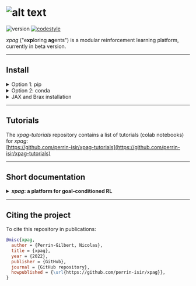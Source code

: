 # ![alt text](logo.png "logo")

![version](https://img.shields.io/badge/version-0.1.0-blue)
[![codestyle](https://img.shields.io/badge/code%20style-black-000000.svg)](https://github.com/psf/black)

*xpag* ("e**xp**loring **ag**ents") is a modular reinforcement learning platform, currently in beta version.

-----
## Install

<details><summary>Option 1: pip</summary>
<p>

    pip install git+https://github.com/perrin-isir/xpag

</p>
</details>

<details><summary>Option 2: conda</summary>
<p>

    git clone https://github.com/perrin-isir/xpag.git
    cd xpag

Choose a conda environmnent name, for instance `xpagenv`.  
The following command creates the `xpagenv` environment with the requirements listed in [environment.yaml](environment.yaml):

    conda env create --name xpagenv --file environment.yaml

If you prefer to update an existing environment (`existing_env`):

    conda env update --name existing_env --file environment.yml

To activate the `xpagenv` environment:

    conda activate xpagenv

Finally, to install the *xpag* library in the activated virtual environment:

    pip install -e .

</p>
</details>


<details><summary>JAX and Brax installation</summary>
<p>

The *xpag* agents are written in JAX,
and some functionalities specific to Brax environments require it to be 
installed.

*The modules JAX and Brax are not automatically installed as dependencies of xpag.*

- To install JAX, follow these guidelines:  

    [https://github.com/google/jax#Installation](https://github.com/google/jax#Installation)  

    *Remark:* to verify that the installation went well, check the backend used by JAX with the following command (in a python console and with `jax` imported and configured):
    ```
    print(jax.lib.xla_bridge.get_backend().platform)
    ```
    It will print "cpu", "gpu" or "tpu" depending on the platform that JAX is using.

- Once JAX is installed, `pip install brax` should install Brax. Otherwise, follow these guidelines:

  [https://github.com/google/brax#readme](https://github.com/google/brax#readme) 

</p>
</details>

-----
## Tutorials

The *xpag-tutorials* repository contains a list of tutorials (colab notebooks) for *xpag*:  
[https://github.com/perrin-isir/xpag-tutorials](https://github.com/perrin-isir/xpag-tutorials)


-----
## Short documentation
<details><summary><B><I>xpag</I>: a platform for goal-conditioned RL</B></summary>

*xpag* allows standard reinforcement learning, but it has been designed with
goal-conditioned reinforcement learning (GCRL) in mind (check out the [train_gmazes.ipynb](https://colab.research.google.com/github/perrin-isir/xpag-tutorials/blob/main/train_gmazes.ipynb)
tutorial for a simple example of GCRL). 

In GCRL, agents have a goal, and the reward depends on 
the degree of achievement of that goal. 
In some cases, goals are defined by the environment, but in others, they are defined by
the agent itself, and they can possibly be changed several times during an episode. 
For this reason, *xpag* introduces a dedicated module called 
"goal-setter", which can be considered either as a part of the environment, or as 
a part of the agent.

*xpag* relies on a single reinforcement learning loop (the `learn()`
function in [xpag/tools/learn.py](https://github.com/perrin-isir/xpag/blob/main/xpag/tools/learn.py))
in which the following components interact:

<details><summary><B>the environment</B></summary>

In *xpag*, environments must allow parallel rollouts, and *xpag* keeps the same API even in the case of a single rollout (`num_envs == 1`).
Following the gym Vector API
(see [https://www.gymlibrary.ml/content/vector_api](https://www.gymlibrary.ml/content/vector_api)), environments have 
a `reset()` function that returns an observation (which is a batch of observations for all parallel rollouts) and an optional dictionary `info` (when the `return_info` argument is True, see [https://www.gymlibrary.ml/content/vector_api/#reset](https://www.gymlibrary.ml/content/vector_api/#reset)), and a `step()` function that takes in input 
an action (which is, again, a batch of actions) and returns:
`observation`, `reward`, `done`, `info` (cf. [https://www.gymlibrary.ml/content/api/#stepping](https://www.gymlibrary.ml/content/api/#stepping)).
There are differences with the gym Vector API. First, we name the ouputs `observation`, `reward`, \dots (singular) instead of `observations` `rewards`, \dots (plural) because that also covers the case `num_envs == 1`. Second, *xpag* assumes that `reward` and `done` have the shape `(num_envs, 1)`, not `(num_envs,)`. More broadly, whether they are due to `num_envs == 1` or to unidimensional elements, single-dimensional entries are not squeezed in *xpag*. Third, in *xpag*, `info` is a single dictionary, not a tuple of dictionaries, but its entries may be tuples. 

###`reset_done()`:  
The most significant difference with the gym Vector API is that *xpag* requires a `reset_done()` function which performs a reset for
the i-th rollout if and only if its previous step was terminal (`done[i] == True`).
The [gym_vec_env()](https://github.com/perrin-isir/xpag/blob/main/xpag/wrappers/gym_vec_env.py) and 
[brax_vec_env()](https://github.com/perrin-isir/xpag/blob/main/xpag/wrappers/brax_vec_env.py) functions (see [tutorials](https://github.com/perrin-isir/xpag-tutorials))
call wrappers that automatically add the `reset_done()` function to Gym and Brax 
environments, and makes the wrapped environments fit the *xpag* API. `reset_done()` has the same signature as `reset()`, and it must be the only way to perform resets after episode terminations, therefore auto-resets (automatic resets after terminal transitions) are not allowed. 
The main reason to prefer `reset_done()` to auto-resets
is that with auto-resets, terminal transitions must be special and contain additional
information. With `reset_done()`, this is no longer necessary.

Goal-based environments (for GCRL) must follow a similar interface to the one defined in 
the [Gym-Robotics](https://github.com/Farama-Foundation/gym-robotics) library
(see [core.py](https://github.com/Farama-Foundation/Gym-Robotics/blob/main/gym_robotics/core.py)):
their observation spaces are of type [gym.spaces.Dict](https://github.com/openai/gym/blob/master/gym/spaces/dict.py), with the following keys 
in the observation dictionaries: "observation", "achieved_goal", "desired_goal".
They must also have a `compute_reward()` function that, in the default case, computes rewards based on the difference between achieved and desired goals. *xpag* also assumes that, for goal-based
environments, the `info` dictionary returned by the step function contains 
`info["is_success"]`, an array of Booleans (one per rollout) that are `True` if the corresponding
transition is a successfull achievement of the desired goal, and `False` otherwise.
Multiple rollouts are concatenated in the same way as the gym function `concatenate()` (cf. [https://github.com/openai/gym/blob/master/gym/vector/utils/numpy_utils.py](https://github.com/openai/gym/blob/master/gym/vector/utils/numpy_utils.py)), which means that the batched observations are always single dictionaries in which the entries "observation", "achieved_goal" and "desired_goal" are arrays of observations, achieved goals and desired goals.
    
The three first arguments of the 
[learn()](https://github.com/perrin-isir/xpag/blob/main/xpag/tools/learn.py) function 
are:
* `env`: the training environment, which runs `num_envs` rollouts in parallel.
* `eval_env`: the evaluation environment, identical to `env` except that it runs 
single rollouts.
* `env_info`: a dictionary containing information about the environment:
  * `env_info["env_type"]`: the type of environment; for the moment *xpag* 
differentiates 3 types of environments: "Brax" environments, "Mujoco" environments, and
"Gym" environments. This information is used to adapt the way episodes are saved.
  * `env_info["name"]`: the name of the environment.
  * `env_info["is_goalenv"]`: whether the environment is a goal-based environment or 
not.
  * `env_info["num_envs"]`: the number of parallel rollouts in `env`
  * `env_info["max_episode_steps"]`: the maximum number of steps in episodes (*xpag* 
does not allow potentially infinite episodes). **Imporant:** *xpag* assumes that the `info` dictionary
returned by the step function contains `info["truncation"]`, an array of Booleans (one 
per rollout). `info["truncation"][i]` is True if and only if the i-th rollout has 
been terminated because it reached maximum length. Remark: if maximum length is reached,
but the transition would anyway be terminal for other reasons, then `info["truncation"][i]`
should be False.
  * `env_info["action_space"]`: the action space (of type [gym.spaces.Space](https://github.com/openai/gym/blob/master/gym/spaces/space.py)) that takes into account parallel rollouts.
This can be useful to sample random actions.
  * `env_info["single_action_space"]`: the action space for single rollouts.

</details>

<details><summary><B>the agent</B></summary>

*xpag* only considers the case of a unique off-policy agent training on parallel rollouts. 

</details>

<details><summary><B>the buffer</B></summary></details>
<details><summary><B>the sampler</B></summary></details>
<details><summary><B>the goal-setter</B></summary></details>

The figure below summarizes the RL loop and the interactions between the components:
(TODO)
</details>

-----
## Citing the project
To cite this repository in publications:

```bibtex
@misc{xpag,
  author = {Perrin-Gilbert, Nicolas},
  title = {xpag},
  year = {2022},
  publisher = {GitHub},
  journal = {GitHub repository},
  howpublished = {\url{https://github.com/perrin-isir/xpag}},
}
```
